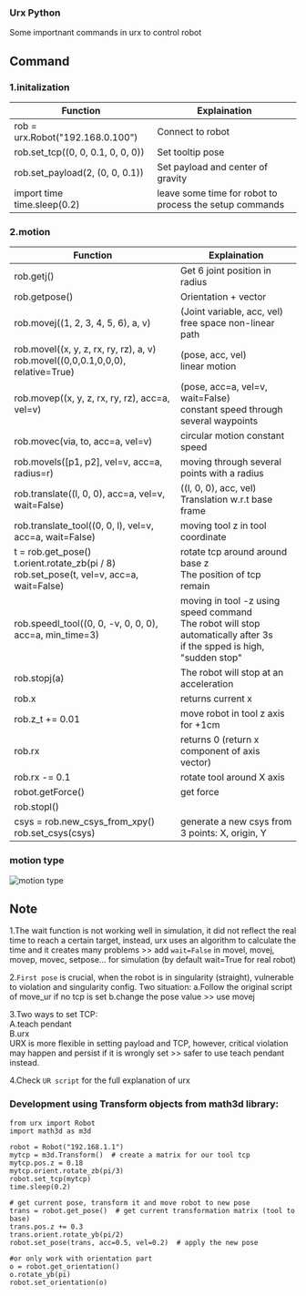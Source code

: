 ### Urx Python

Some importnant commands in urx to control robot

## Command
### 1.initalization
Function | Explaination
--- | ---
rob = urx.Robot("192.168.0.100") | Connect to robot
rob.set_tcp((0, 0, 0.1, 0, 0, 0)) | Set tooltip pose
rob.set_payload(2, (0, 0, 0.1)) | Set payload and center of gravity
import time <br /> time.sleep(0.2) | leave some time for robot to process the setup commands

### 2.motion
Function | Explaination
--- | ---
rob.getj() | Get 6 joint position in radius
rob.getpose() | Orientation + vector
rob.movej((1, 2, 3, 4, 5, 6), a, v) | (Joint variable, acc, vel) <br /> free space non-linear path
rob.movel((x, y, z, rx, ry, rz), a, v)  <br /> rob.movel((0,0,0.1,0,0,0), relative=True) | (pose, acc, vel) <br /> linear motion
rob.movep((x, y, z, rx, ry, rz), acc=a, vel=v) | (pose, acc=a, vel=v, wait=False) <br /> constant speed through several waypoints
rob.movec(via, to, acc=a, vel=v) | circular motion constant speed
rob.movels([p1, p2], vel=v, acc=a, radius=r) | moving through several points with a radius
rob.translate((l, 0, 0), acc=a, vel=v, wait=False)| ((l, 0, 0), acc, vel) <br /> Translation w.r.t base frame
rob.translate_tool((0, 0, l), vel=v, acc=a, wait=False) | moving tool z in tool coordinate
t = rob.get_pose() <br /> t.orient.rotate_zb(pi / 8) <br /> rob.set_pose(t, vel=v, acc=a, wait=False) | rotate tcp around around base z <br /> The position of tcp remain
rob.speedl_tool((0, 0, -v, 0, 0, 0), acc=a, min_time=3) | moving in tool -z using speed command <br /> The robot will stop automatically after 3s <br /> if the spped is high, "sudden stop"
rob.stopj(a) | The robot will stop at an acceleration
rob.x | returns current x
rob.z_t += 0.01 | move robot in tool z axis for +1cm
rob.rx | returns 0 (return x component of axis vector)
rob.rx -= 0.1 | rotate tool around X axis
robot.getForce() | get force
rob.stopl() |
csys = rob.new_csys_from_xpy() <br /> rob.set_csys(csys) | generate a new csys from 3 points: X, origin, Y

### motion type
![motion type](/image/urx_motion_type.png)

## Note
1.The wait function is not working well in simulation, it did not reflect the real time to reach a certain target, instead, urx uses an algorithm to calculate the time and it creates many problems >> add ```wait=False``` in movel, movej, movep, movec, setpose... for simulation (by default wait=True for real robot)

2.```First pose``` is crucial, when the robot is in singularity (straight), vulnerable to violation and singularity config. Two situation:
a.Follow the original script of move_ur if no tcp is set
b.change the pose value >> use movej

3.Two ways to set TCP:  
A.teach pendant  
B.urx   
URX is more flexible in setting payload and TCP, however, critical violation may happen and persist if it is wrongly set >> safer to use teach pendant instead.

4.Check ```UR script``` for the full explanation of urx

### Development using Transform objects from math3d library:
```
from urx import Robot
import math3d as m3d

robot = Robot("192.168.1.1")
mytcp = m3d.Transform()  # create a matrix for our tool tcp
mytcp.pos.z = 0.18
mytcp.orient.rotate_zb(pi/3)
robot.set_tcp(mytcp)
time.sleep(0.2)

# get current pose, transform it and move robot to new pose
trans = robot.get_pose()  # get current transformation matrix (tool to base)
trans.pos.z += 0.3
trans.orient.rotate_yb(pi/2)
robot.set_pose(trans, acc=0.5, vel=0.2)  # apply the new pose

#or only work with orientation part
o = robot.get_orientation()
o.rotate_yb(pi)
robot.set_orientation(o)
```
